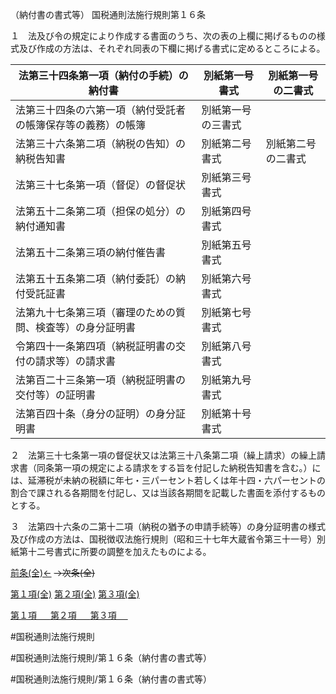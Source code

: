 （納付書の書式等）
国税通則法施行規則第１６条

１　法及び令の規定により作成する書面のうち、次の表の上欄に掲げるものの様式及び作成の方法は、それぞれ同表の下欄に掲げる書式に定めるところによる。

| 法第三十四条第一項（納付の手続）の納付書 | 別紙第一号書式 | 別紙第一号の二書式 |
| ---- | ---- | ---- |
| 法第三十四条の六第一項（納付受託者の帳簿保存等の義務）の帳簿 | 別紙第一号の三書式 |
| 法第三十六条第二項（納税の告知）の納税告知書 | 別紙第二号書式 | 別紙第二号の二書式 |
| 法第三十七条第一項（督促）の督促状 | 別紙第三号書式 |
| 法第五十二条第二項（担保の処分）の納付通知書 | 別紙第四号書式 |
| 法第五十二条第三項の納付催告書 | 別紙第五号書式 |
| 法第五十五条第二項（納付委託）の納付受託証書 | 別紙第六号書式 |
| 法第九十七条第三項（審理のための質問、検査等）の身分証明書 | 別紙第七号書式 |
| 令第四十一条第四項（納税証明書の交付の請求等）の請求書 | 別紙第八号書式 |
| 法第百二十三条第一項（納税証明書の交付等）の証明書 | 別紙第九号書式 |
| 法第百四十条（身分の証明）の身分証明書 | 別紙第十号書式 |


２　法第三十七条第一項の督促状又は法第三十八条第二項（繰上請求）の繰上請求書（同条第一項の規定による請求をする旨を付記した納税告知書を含む。）には、延滞税が未納の税額に年七・三パーセント若しくは年十四・六パーセントの割合で課される各期間を付記し、又は当該各期間を記載した書面を添付するものとする。

３　法第四十六条の二第十二項（納税の猶予の申請手続等）の身分証明書の様式及び作成の方法は、国税徴収法施行規則（昭和三十七年大蔵省令第三十一号）別紙第十二号書式に所要の調整を加えたものによる。

[前条(全)←](国税通則法施行規則＿第１５条_.md)  ~~→次条(全)~~

[第１項(全)](国税通則法施行規則＿第１６条第１項_.md)  [第２項(全)](国税通則法施行規則＿第１６条第２項_.md)  [第３項(全)](国税通則法施行規則＿第１６条第３項_.md)  

[第１項 　 ](国税通則法施行規則＿第１６条第１項.md)  [第２項 　 ](国税通則法施行規則＿第１６条第２項.md)  [第３項 　 ](国税通則法施行規則＿第１６条第３項.md)  

#国税通則法施行規則

#国税通則法施行規則/第１６条（納付書の書式等）

#国税通則法施行規則/第１６条（納付書の書式等）

